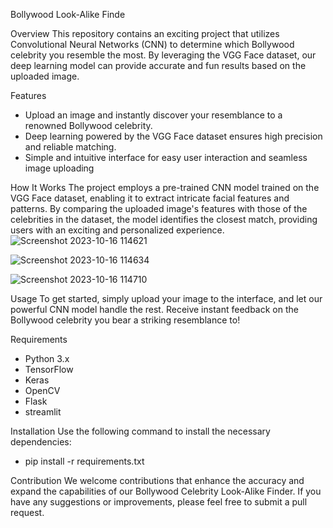 Bollywood Look-Alike Finde

Overview
This repository contains an exciting project that utilizes Convolutional Neural Networks (CNN) to determine which Bollywood celebrity you resemble the most. By leveraging the VGG Face dataset, our deep learning model can provide accurate and fun results based on the uploaded image.

Features
* Upload an image and instantly discover your resemblance to a renowned Bollywood celebrity.
* Deep learning powered by the VGG Face dataset ensures high precision and reliable matching.
* Simple and intuitive interface for easy user interaction and seamless image uploading

How It Works
The project employs a pre-trained CNN model trained on the VGG Face dataset, enabling it to extract intricate facial features and patterns. By comparing the uploaded image's features with those of the celebrities in the dataset, the model identifies the closest match, providing users with an exciting and personalized experience.
![Screenshot 2023-10-16 114621](https://github.com/santoshraiii/bollywood-look-alike-finder/assets/128511075/22e50723-f2b8-4fbb-a65f-c74f6ef22429)

![Screenshot 2023-10-16 114634](https://github.com/santoshraiii/bollywood-look-alike-finder/assets/128511075/3cbda797-6133-4f23-bb51-04c97009dfa3)

![Screenshot 2023-10-16 114710](https://github.com/santoshraiii/bollywood-look-alike-finder/assets/128511075/0d3f8ebf-6f0c-4db7-bf41-314f1baefddd)


Usage
To get started, simply upload your image to the interface, and let our powerful CNN model handle the rest. Receive instant feedback on the Bollywood celebrity you bear a striking resemblance to!

Requirements
* Python 3.x
* TensorFlow
* Keras
* OpenCV
* Flask
* streamlit

Installation
Use the following command to install the necessary dependencies:
* pip install -r requirements.txt

Contribution
We welcome contributions that enhance the accuracy and expand the capabilities of our Bollywood Celebrity Look-Alike Finder. If you have any suggestions or improvements, please feel free to submit a pull request.
